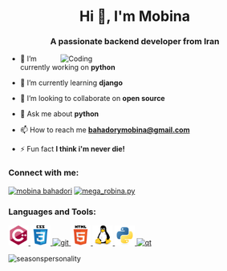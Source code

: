 <h1 align="center">Hi 👋, I'm Mobina</h1>
<h3 align="center">A passionate backend developer from Iran</h3>
<img align="right" alt="Coding" width="400" src="https://www.google.com/url?sa=i&url=https%3A%2F%2Fwallpaper-mania.com%2Fbackground%2Fother-wallpapers%2Fcoding-wallpapers-hd%2F&psig=AOvVaw2npZrzLsbr6zS7YE1wjSJp&ust=1645982866505000&source=images&cd=vfe&ved=2ahUKEwjvuuSR8p32AhVagc4BHd7nC0MQjRx6BAgAEAk">

- 🔭 I’m currently working on **python**

- 🌱 I’m currently learning **django**

- 👯 I’m looking to collaborate on **open source**

- 💬 Ask me about **python**

- 📫 How to reach me **bahadorymobina@gmail.com**

- ⚡ Fun fact **I think i'm never die!**

<h3 align="left">Connect with me:</h3>
<p align="left">
<a href="https://linkedin.com/in/mobina bahadori" target="blank"><img align="center" src="https://raw.githubusercontent.com/rahuldkjain/github-profile-readme-generator/master/src/images/icons/Social/linked-in-alt.svg" alt="mobina bahadori" height="30" width="40" /></a>
<a href="https://instagram.com/mega_robina.py" target="blank"><img align="center" src="https://raw.githubusercontent.com/rahuldkjain/github-profile-readme-generator/master/src/images/icons/Social/instagram.svg" alt="mega_robina.py" height="30" width="40" /></a>
</p>

<h3 align="left">Languages and Tools:</h3>
<p align="left"> <a href="https://www.w3schools.com/cpp/" target="_blank" rel="noreferrer"> <img src="https://raw.githubusercontent.com/devicons/devicon/master/icons/cplusplus/cplusplus-original.svg" alt="cplusplus" width="40" height="40"/> </a> <a href="https://www.w3schools.com/css/" target="_blank" rel="noreferrer"> <img src="https://raw.githubusercontent.com/devicons/devicon/master/icons/css3/css3-original-wordmark.svg" alt="css3" width="40" height="40"/> </a> <a href="https://git-scm.com/" target="_blank" rel="noreferrer"> <img src="https://www.vectorlogo.zone/logos/git-scm/git-scm-icon.svg" alt="git" width="40" height="40"/> </a> <a href="https://www.w3.org/html/" target="_blank" rel="noreferrer"> <img src="https://raw.githubusercontent.com/devicons/devicon/master/icons/html5/html5-original-wordmark.svg" alt="html5" width="40" height="40"/> </a> <a href="https://www.linux.org/" target="_blank" rel="noreferrer"> <img src="https://raw.githubusercontent.com/devicons/devicon/master/icons/linux/linux-original.svg" alt="linux" width="40" height="40"/> </a> <a href="https://www.python.org" target="_blank" rel="noreferrer"> <img src="https://raw.githubusercontent.com/devicons/devicon/master/icons/python/python-original.svg" alt="python" width="40" height="40"/> </a> <a href="https://www.qt.io/" target="_blank" rel="noreferrer"> <img src="https://upload.wikimedia.org/wikipedia/commons/0/0b/Qt_logo_2016.svg" alt="qt" width="40" height="40"/> </a> </p>

<p><img align="center" src="https://github-readme-stats.vercel.app/api/top-langs?username=seasonspersonality&show_icons=true&locale=en&layout=compact" alt="seasonspersonality" /></p>

